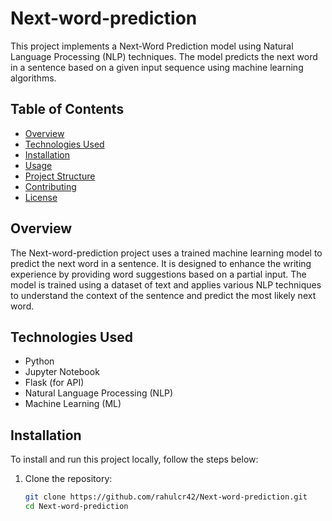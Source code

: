 # Next-word-prediction

This project implements a Next-Word Prediction model using Natural Language Processing (NLP) techniques. The model predicts the next word in a sentence based on a given input sequence using machine learning algorithms.

## Table of Contents

- [Overview](#overview)
- [Technologies Used](#technologies-used)
- [Installation](#installation)
- [Usage](#usage)
- [Project Structure](#project-structure)
- [Contributing](#contributing)
- [License](#license)

## Overview

The Next-word-prediction project uses a trained machine learning model to predict the next word in a sentence. It is designed to enhance the writing experience by providing word suggestions based on a partial input. The model is trained using a dataset of text and applies various NLP techniques to understand the context of the sentence and predict the most likely next word.

## Technologies Used

- Python
- Jupyter Notebook
- Flask (for API)
- Natural Language Processing (NLP)
- Machine Learning (ML)

## Installation

To install and run this project locally, follow the steps below:

1. Clone the repository:
   ```bash
   git clone https://github.com/rahulcr42/Next-word-prediction.git
   cd Next-word-prediction
